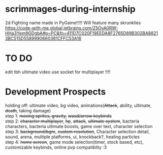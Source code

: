 # scrimmages-during-internship
2d Fighting name made in PyGame!!!!!
Will feature many skrunklies
https://code-with-me.global.jetbrains.com/Z5OvA0RW-HHa3Yem9GDgbA#p=PC&fp=411D7C020F19EEDA8F2765D89B302BA88213BC515D5589990660381CFFC53A16
# TO DO
edit tbh ultimate video 
use socket for multiplayer !!!!  




# Development Prospects
holding off: ultimate video, bg video, animations(~~Attack~~, ability, ultimate, ~~death~~, taking damage)  
step 1: ~~moving sprites, gravity,~~ ~~wasd/arrow keybinds~~  
step 2: ~~character multiplayer~~, ~~hp~~, ~~attack~~, ~~ultimate system~~, bacteria characters, bacteria ultimate boosts,  game over text, character selection  
step 3: ~~background/bgm~~, ~~custom resolution~~, Character selection detail, sound, arena, multiple platforms, ui, knockback?, healing particles  
step 4: ~~home screen~~, game mode selection(timer, stock based, etc), customizable keybinds, online pvp compatiblity :3
